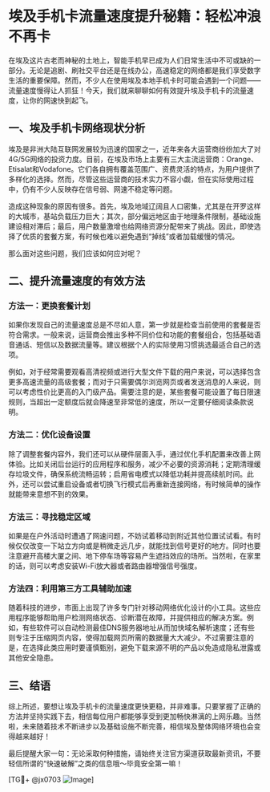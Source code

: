 # 埃及手机卡流量速度提升秘籍：轻松冲浪不再卡

在埃及这片古老而神秘的土地上，智能手机早已成为人们日常生活中不可或缺的一部分。无论是追剧、刷社交平台还是在线办公，高速稳定的网络都是我们享受数字生活的重要保障。然而，不少人在使用埃及本地手机卡时可能会遇到一个问题——流量速度慢得让人抓狂！今天，我们就来聊聊如何有效提升埃及手机卡的流量速度，让你的网速快到起飞。

## 一、埃及手机卡网络现状分析

埃及是非洲大陆互联网发展较为迅速的国家之一，近年来各大运营商纷纷加大了对4G/5G网络的投资力度。目前，在埃及市场上主要有三大主流运营商：Orange、Etisalat和Vodafone。它们各自拥有覆盖范围广、资费灵活的特点，为用户提供了多样化的选择。然而，尽管这些运营商的技术实力不容小觑，但在实际使用过程中，仍有不少人反映存在信号弱、网速不稳定等问题。

造成这种现象的原因有很多。首先，埃及地域辽阔且人口密集，尤其是在开罗这样的大城市，基站负载压力巨大；其次，部分偏远地区由于地理条件限制，基础设施建设相对滞后；最后，用户数量激增也给网络资源分配带来了挑战。因此，即使选择了优质的套餐方案，有时候也难以避免遇到“掉线”或者加载缓慢的情况。

那么面对这些问题，我们应该如何应对呢？

## 二、提升流量速度的有效方法

### 方法一：更换套餐计划

如果你发现自己的流量速度总是不尽如人意，第一步就是检查当前使用的套餐是否符合需求。一般来说，运营商会推出多种不同价位和功能的套餐组合，包括基础语音通话、短信以及数据流量等。建议根据个人的实际使用习惯挑选最适合自己的选项。

例如，对于经常需要观看高清视频或进行大型文件下载的用户来说，可以选择包含更多高速流量的高级套餐；而对于只需要偶尔浏览网页或者发送消息的人来说，则可以考虑性价比更高的入门级产品。需要注意的是，某些套餐可能设置了每日限速规则，当超出一定额度后就会降速至非常低的速度，所以一定要仔细阅读条款说明。

### 方法二：优化设备设置

除了调整套餐内容外，我们还可以从硬件层面入手，通过优化手机配置来改善上网体验。比如关闭后台运行的应用程序和服务，减少不必要的资源消耗；定期清理缓存垃圾文件，确保系统流畅运转；启用省电模式以降低功耗并提高续航时间。此外，还可以尝试重启设备或者切换飞行模式后再重新连接网络，有时候简单的操作就能带来意想不到的效果。

### 方法三：寻找稳定区域

如果是在户外活动时遭遇了网速问题，不妨试着移动到附近其他位置试试看。有时候仅仅改变一下站立方向或是稍微走远几步，就能找到信号更好的地方。同时也要注意避开高楼大厦之间、地下停车场等容易产生遮挡效应的场所。当然啦，在家里的话，则可以考虑安装Wi-Fi放大器或者路由器增强信号强度。

### 方法四：利用第三方工具辅助加速

随着科技的进步，市面上出现了许多专门针对移动网络优化设计的小工具。这些应用程序能够帮助用户检测网络状态、诊断潜在故障，并提供相应的解决方案。例如，有些软件可以自动检测最佳DNS服务器地址从而加快域名解析速度；还有些则专注于压缩网页内容，使得加载网页所需的数据量大大减少。不过需要注意的是，在选择此类应用时要谨慎甄别，避免下载来源不明的产品以免造成隐私泄露或其他安全隐患。

## 三、结语

综上所述，要想让埃及手机卡的流量速度更快更稳，并非难事。只要掌握了正确的方法并坚持实践下去，相信每位用户都能够享受到更加畅快淋漓的上网乐趣。当然啦，未来随着技术不断进步以及基础设施不断完善，相信埃及整体网络环境也会变得越来越好！

最后提醒大家一句：无论采取何种措施，请始终关注官方渠道获取最新资讯，不要轻信所谓的“快速破解”之类的信息哦～毕竟安全第一嘛！

[TG💪+ @jx0703 ![Image](https://github.com/user-attachments/assets/dbca1d08-cadb-493c-b0ec-ad6f7a83f270)]